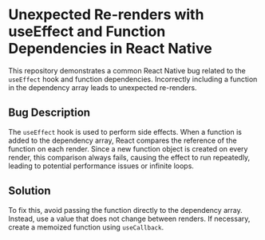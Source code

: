 # Unexpected Re-renders with useEffect and Function Dependencies in React Native

This repository demonstrates a common React Native bug related to the `useEffect` hook and function dependencies.  Incorrectly including a function in the dependency array leads to unexpected re-renders. 

## Bug Description
The `useEffect` hook is used to perform side effects.  When a function is added to the dependency array, React compares the reference of the function on each render.  Since a new function object is created on every render, this comparison always fails, causing the effect to run repeatedly, leading to potential performance issues or infinite loops.

## Solution
To fix this, avoid passing the function directly to the dependency array.  Instead, use a value that does not change between renders.  If necessary, create a memoized function using `useCallback`.